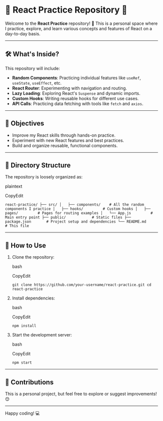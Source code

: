 🌟 React Practice Repository 🌟
===============================

Welcome to the **React Practice** repository! 🎉 This is a personal space where I practice, explore, and learn various concepts and features of React on a day-to-day basis.

* * * * *

🛠️ What's Inside?
------------------

This repository will include:

-   **Random Components**: Practicing individual features like `useRef`, `useState`, `useEffect`, etc.
-   **React Router**: Experimenting with navigation and routing.
-   **Lazy Loading**: Exploring React's `Suspense` and dynamic imports.
-   **Custom Hooks**: Writing reusable hooks for different use cases.
-   **API Calls**: Practicing data fetching with tools like `fetch` and `axios`.

* * * * *

🎯 Objectives
-------------

-   Improve my React skills through hands-on practice.
-   Experiment with new React features and best practices.
-   Build and organize reusable, functional components.

* * * * *

📂 Directory Structure
----------------------

The repository is loosely organized as:

plaintext

CopyEdit

`react-practice/
├── src/
│   ├── components/    # All the random components I practice
│   ├── hooks/         # Custom hooks
│   ├── pages/         # Pages for routing examples
│   └── App.js         # Main entry point
├── public/            # Static files
├── package.json       # Project setup and dependencies
└── README.md          # This file`

* * * * *

🚀 How to Use
-------------

1.  Clone the repository:

    bash

    CopyEdit

    `git clone https://github.com/your-username/react-practice.git
    cd react-practice`

2.  Install dependencies:

    bash

    CopyEdit

    `npm install`

3.  Start the development server:

    bash

    CopyEdit

    `npm start`

* * * * *

🤝 Contributions
----------------

This is a personal project, but feel free to explore or suggest improvements! 😊

* * * * *

Happy coding! 💻
